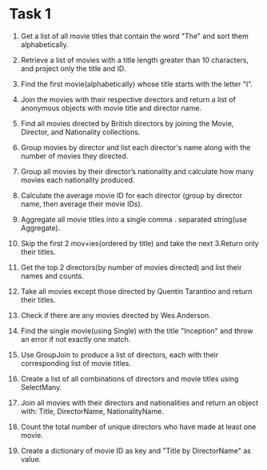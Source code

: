 
# Task 1

1. Get a list of all movie titles that contain the word "The" and sort them alphabetically.

2. Retrieve a list of movies with a title length greater than 10 characters, and project only the title and ID.

3. Find the first movie(alphabetically) whose title starts with the letter "I".

4. Join the movies with their respective directors and return a list of anonymous objects with movie title and director name.

5. Find all movies directed by British directors by joining the Movie, Director, and Nationality collections.

6. Group movies by director and list each director's name along with the number of movies they directed.

7. Group all movies by their director’s nationality and calculate how many movies each nationality produced.

8. Calculate the average movie ID for each director (group by director name, then average their movie IDs).

9. Aggregate all movie titles into a single comma . separated string(use Aggregate).

10. Skip the first 2 mov+ies(ordered by title) and take the next 3.Return only their titles.

11. Get the top 2 directors(by number of movies directed) and list their names and counts.

12. Take all movies except those directed by Quentin Tarantino and return their titles.

13. Check if there are any movies directed by Wes Anderson.

14. Find the single movie(using Single) with the title "Inception" and throw an error if not exactly one match.

15. Use GroupJoin to produce a list of directors, each with their corresponding list of movie titles.

16. Create a list of all combinations of directors and movie titles using SelectMany.

17. Join all movies with their directors and nationalities and return an object with: Title, DirectorName, NationalityName.

18. Count the total number of unique directors who have made at least one movie.

19. Create a dictionary of movie ID as key and "Title by DirectorName" as value.
